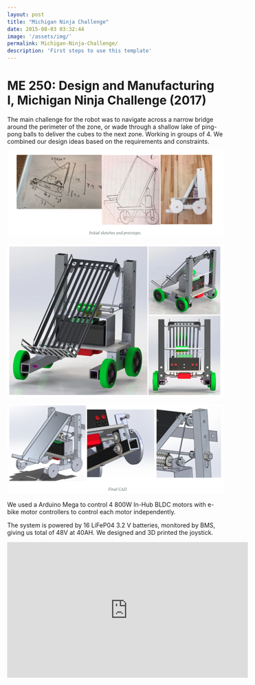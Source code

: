 ```yaml
---
layout: post
title: "Michigan Ninja Challenge"
date: 2015-08-03 03:32:44
image: '/assets/img/'
permalink: Michigan-Ninja-Challenge/
description: 'First steps to use this template'
---
```


# ME 250: Design and Manufacturing I, Michigan Ninja Challenge (2017)

The main challenge for the robot was to navigate across a narrow bridge around the perimeter of the zone, or wade through a shallow lake of ping-pong balls to deliver the cubes to the next zone. Working in groups of 4. We combined our design ideas based on the requirements and constraints.

![sketch1](/assets/img/ninja_1.png)

![Design](/assets/img/ninja_2.png)

![Tipping](/assets/img/ninja_3.png)


We used a Arduino Mega to control 4 800W In-Hub BLDC motors with e-bike motor controllers to control each motor independently.

The system is powered by 16 LiFeP04 3.2 V batteries, monitored by BMS, giving us total of 48V at 40AH. We designed and 3D printed the joystick.

<iframe width="560" height="315" src="https://www.youtube.com/embed/6Ac5SBsI1DA" frameborder="0" allow="accelerometer; autoplay; encrypted-media; gyroscope; picture-in-picture" allowfullscreen></iframe>